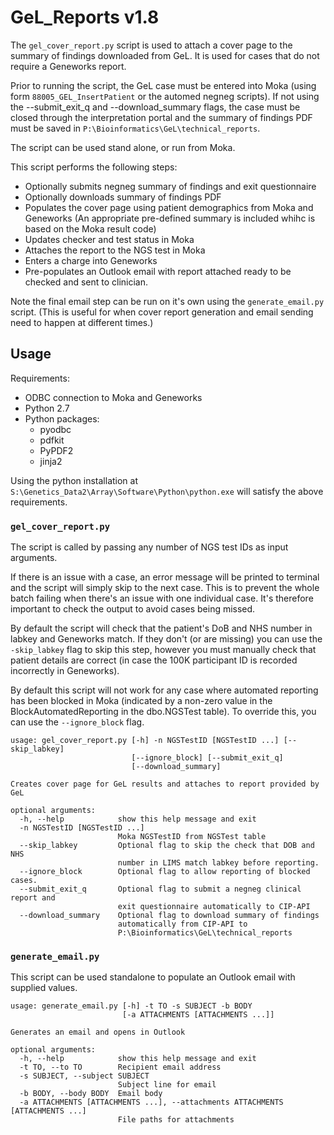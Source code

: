 # GeL_Reports v1.8

The `gel_cover_report.py` script is used to attach a cover page to the summary of findings downloaded from GeL. It is used for cases that do not require a Geneworks report.

Prior to running the script, the GeL case must be entered into Moka (using form `88005_GEL_InsertPatient` or the automed negneg scripts). If not using the --submit_exit_q and --download_summary flags, the case must be closed through the interpretation portal and the summary of findings PDF must be saved in `P:\Bioinformatics\GeL\technical_reports`.

The script can be used stand alone, or run from Moka.

This script performs the following steps:
* Optionally submits negneg summary of findings and exit questionnaire
* Optionally downloads summary of findings PDF
* Populates the cover page using patient demographics from Moka and Geneworks (An appropriate pre-defined summary is included whihc is based on the Moka result code)
* Updates checker and test status in Moka
* Attaches the report to the NGS test in Moka
* Enters a charge into Geneworks
* Pre-populates an Outlook email with report attached ready to be checked and sent to clinician.

Note the final email step can be run on it's own using the `generate_email.py` script. (This is useful for when cover report generation and email sending need to happen at different times.)

## Usage

Requirements:

* ODBC connection to Moka and Geneworks
* Python 2.7
* Python packages:
    * pyodbc
    * pdfkit
    * PyPDF2
    * jinja2

Using the python installation at `S:\Genetics_Data2\Array\Software\Python\python.exe` will satisfy the above requirements.

### `gel_cover_report.py`

The script is called by passing any number of NGS test IDs as input arguments.

If there is an issue with a case, an error message will be printed to terminal and the script will simply skip to the next case. This is to prevent the whole batch failing when there's an issue with one individual case. It's therefore important to check the output to avoid cases being missed.

By default the script will check that the patient's DoB and NHS number in labkey and Geneworks match. If they don't (or are missing) you
can use the `-skip_labkey` flag to skip this step, however you must manually check that patient details are correct (in case the 100K participant ID is recorded incorrectly in Geneworks).

By default this script will not work for any case where automated reporting has been blocked in Moka (indicated by a non-zero value in the BlockAutomatedReporting in the dbo.NGSTest table). To override this, you can use the `--ignore_block` flag.

```
usage: gel_cover_report.py [-h] -n NGSTestID [NGSTestID ...] [--skip_labkey]
                           [--ignore_block] [--submit_exit_q]
                           [--download_summary]

Creates cover page for GeL results and attaches to report provided by GeL

optional arguments:
  -h, --help            show this help message and exit
  -n NGSTestID [NGSTestID ...]
                        Moka NGSTestID from NGSTest table
  --skip_labkey         Optional flag to skip the check that DOB and NHS
                        number in LIMS match labkey before reporting.
  --ignore_block        Optional flag to allow reporting of blocked cases.
  --submit_exit_q       Optional flag to submit a negneg clinical report and
                        exit questionnaire automatically to CIP-API
  --download_summary    Optional flag to download summary of findings
                        automatically from CIP-API to
                        P:\Bioinformatics\GeL\technical_reports
```

### `generate_email.py`

This script can be used standalone to populate an Outlook email with supplied values.

```
usage: generate_email.py [-h] -t TO -s SUBJECT -b BODY
                         [-a ATTACHMENTS [ATTACHMENTS ...]]

Generates an email and opens in Outlook

optional arguments:
  -h, --help            show this help message and exit
  -t TO, --to TO        Recipient email address
  -s SUBJECT, --subject SUBJECT
                        Subject line for email
  -b BODY, --body BODY  Email body
  -a ATTACHMENTS [ATTACHMENTS ...], --attachments ATTACHMENTS [ATTACHMENTS ...]
                        File paths for attachments
```

